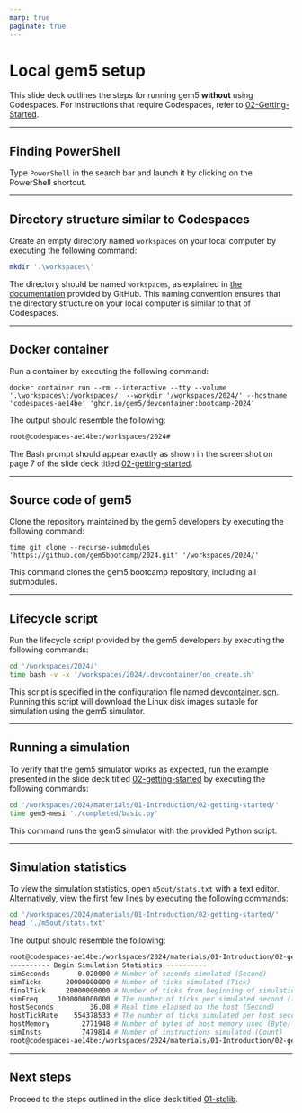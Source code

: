 ```yaml
---
marp: true
paginate: true
---
```


# Local gem5 setup

This slide deck outlines the steps for running gem5 **without** using Codespaces. For instructions that require Codespaces, refer to [02-Getting-Started](https://bootcamp.gem5.org/#01-Introduction/02-getting-started).

---

## Finding PowerShell

Type `PowerShell` in the search bar and launch it by clicking on the PowerShell shortcut.

---

## Directory structure similar to Codespaces

Create an empty directory named `workspaces` on your local computer by executing the following command:

```sh
mkdir '.\workspaces\'
```

The directory should be named `workspaces`, as explained in [the documentation](https://docs.github.com/en/codespaces/getting-started/deep-dive#about-the-directory-structure-of-a-codespace) provided by GitHub. This naming convention ensures that the directory structure on your local computer is similar to that of Codespaces.

---

## Docker container

Run a container by executing the following command:

`docker container run --rm --interactive --tty --volume '.\workspaces\:/workspaces/' --workdir '/workspaces/2024/' --hostname 'codespaces-ae14be' 'ghcr.io/gem5/devcontainer:bootcamp-2024'`

The output should resemble the following:

```sh
root@codespaces-ae14be:/workspaces/2024#
```

The Bash prompt should appear exactly as shown in the screenshot on page 7 of the slide deck titled [02-getting-started](https://bootcamp.gem5.org/#01-Introduction/02-getting-started).

---

## Source code of gem5

Clone the repository maintained by the gem5 developers by executing the following command:

`time git clone --recurse-submodules 'https://github.com/gem5bootcamp/2024.git' '/workspaces/2024/'`

This command clones the gem5 bootcamp repository, including all submodules.

---

## Lifecycle script

Run the lifecycle script provided by the gem5 developers by executing the following commands:

```sh
cd '/workspaces/2024/'
time bash -v -x '/workspaces/2024/.devcontainer/on_create.sh'
```

This script is specified in the configuration file named [devcontainer.json](https://github.com/gem5bootcamp/2024/blob/main/.devcontainer/devcontainer.json). Running this script will download the Linux disk images suitable for simulation using the gem5 simulator.

---

## Running a simulation

To verify that the gem5 simulator works as expected, run the example presented in the slide deck titled [02-getting-started](https://bootcamp.gem5.org/#01-Introduction/02-getting-started) by executing the following commands:

```sh
cd '/workspaces/2024/materials/01-Introduction/02-getting-started/'
time gem5-mesi './completed/basic.py'
```

This command runs the gem5 simulator with the provided Python script.

---

## Simulation statistics

To view the simulation statistics, open `m5out/stats.txt` with a text editor. Alternatively, view the first few lines by executing the following commands:

```sh
cd '/workspaces/2024/materials/01-Introduction/02-getting-started/'
head './m5out/stats.txt'
```

The output should resemble the following:

```sh
root@codespaces-ae14be:/workspaces/2024/materials/01-Introduction/02-getting-started# head m5out/stats.txt
---------- Begin Simulation Statistics ----------
simSeconds       0.020000 # Number of seconds simulated (Second)
simTicks      20000000000 # Number of ticks simulated (Tick)
finalTick     20000000000 # Number of ticks from beginning of simulation (restored from checkpoints and never reset) (Tick)
simFreq     1000000000000 # The number of ticks per simulated second ((Tick/Second))
hostSeconds         36.08 # Real time elapsed on the host (Second)
hostTickRate    554378533 # The number of ticks simulated per host second (ticks/s) ((Tick/Second))
hostMemory        2771948 # Number of bytes of host memory used (Byte)
simInsts          7479814 # Number of instructions simulated (Count)
root@codespaces-ae14be:/workspaces/2024/materials/01-Introduction/02-getting-started#
```

---

## Next steps

Proceed to the steps outlined in the slide deck titled [01-stdlib](https://bootcamp.gem5.org/#02-Using-gem5/01-stdlib).
